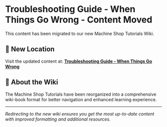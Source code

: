 # Troubleshooting Guide - When Things Go Wrong - Content Moved

This content has been migrated to our new Machine Shop Tutorials Wiki.

## 📍 New Location

Visit the updated content at:
**[Troubleshooting Guide - When Things Go Wrong](https://jonilsson.github.io/machine-shop-tutorials/drill_press/troubleshooting_guide/)**

## 🔧 About the Wiki

The Machine Shop Tutorials have been reorganized into a comprehensive
wiki-book format for better navigation and enhanced learning experience.

---

*Redirecting to the new wiki ensures you get the most up-to-date content
with improved formatting and additional resources.*

